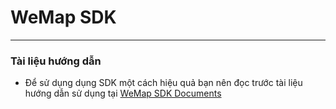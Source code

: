 # WeMap SDK

-------------
### Tài liệu hướng dẫn
- Để sử dụng dụng SDK một cách hiệu quả bạn nên đọc trước tài liệu hướng dẫn sử dụng tại [WeMap SDK Documents](https://wemap-project.github.io/WeMap-Documents/ "WeMap SDK")


